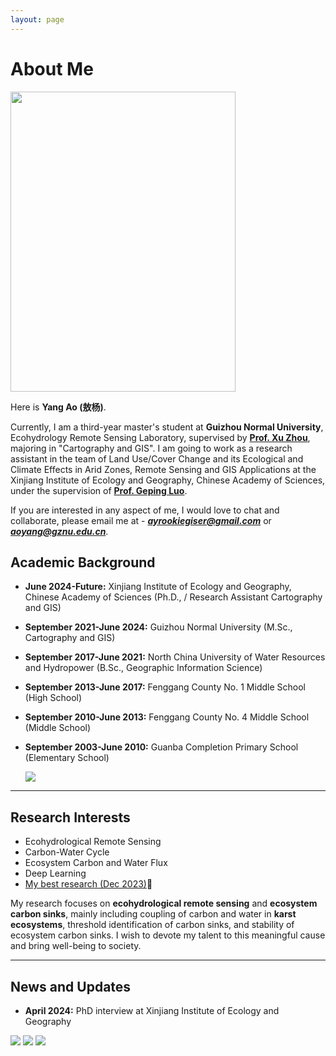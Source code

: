 ```yaml
---
layout: page
---
```


# About Me

<img src="https://TopGreenHand.github.io/images/aoyang.jpg" class="floatpic" width="360" height="480">

Here is **Yang Ao (敖杨)**.

Currently, I am a third-year master's student at **Guizhou Normal University**, Ecohydrology Remote Sensing Laboratory, supervised by **[Prof. Xu Zhou](https://dhxy.gznu.edu.cn/info/1028/1545.htm)**, majoring in "Cartography and GIS". I am going to work as a research assistant in the team of Land Use/Cover Change and its Ecological and Climate Effects in Arid Zones, Remote Sensing and GIS Applications at the Xinjiang Institute of Ecology and Geography, Chinese Academy of Sciences, under the supervision of **[Prof. Geping Luo](https://egi.cas.cn/sourcedb/zw/zjrc/yjy/200908/t20090805_2330197.html)**.

If you are interested in any aspect of me, I would love to chat and collaborate, please email me at - ***ayrookiegiser@gmail.com*** or ***aoyang@gznu.edu.cn***.

## Academic Background

- **June 2024-Future:** Xinjiang Institute of Ecology and Geography, Chinese Academy of Sciences (Ph.D., / Research Assistant Cartography and GIS)

- **September 2021-June 2024:** Guizhou Normal University (M.Sc., Cartography and GIS)

- **September 2017-June 2021:** North China University of Water Resources and Hydropower (B.Sc., Geographic Information Science)

- **September 2013-June 2017:** Fenggang County No. 1 Middle School (High School)

- **September 2010-June 2013:** Fenggang County No. 4 Middle School (Middle School)

- **September 2003-June 2010:** Guanba Completion Primary School (Elementary School)

  <div class="one">
      <img src="https://TopGreenHand.github.io/images/aoyangstudyload.jpg">
  </div>

---

## Research Interests

- Ecohydrological Remote Sensing
- Carbon-Water Cycle
- Ecosystem Carbon and Water Flux
- Deep Learning
- [My best research (Dec 2023)](https://TopGreenHand.github.io/file/CV-YangAo.pdf)🔗

My research focuses on **ecohydrological remote sensing** and **ecosystem carbon sinks**, mainly including coupling of carbon and water in **karst ecosystems**, threshold identification of carbon sinks, and stability of ecosystem carbon sinks.  I wish to devote my talent to this meaningful cause and bring well-being to society.

---

## News and Updates

- **April 2024:** PhD interview at Xinjiang Institute of Ecology and Geography

<div class="third">
<img src="https://TopGreenHand.github.io/images/First/xinjiang1.jpg">
<img src="https://TopGreenHand.github.io/images/First/xinjiang2.jpg">
<img src="https://TopGreenHand.github.io/images/First/xinjiang3.jpg">
</div>
